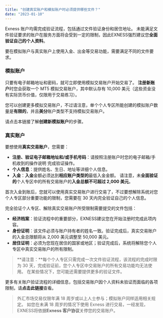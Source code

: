 ```yaml
---
title: "创建真实账户和模拟账户时必须提供哪些文件？"
date: "2023-01-10"
---
```


Exness 账户均需完成验证流程，包括通过文件验证身份和居住地址。 未能满足文件验证要求的账户在服务方面将会受到一定的限制，因此EXNESS强烈建议您**全面验证自己的个人资料**。

要在模拟账户与真实账户上使用入金、出金等交易功能，需要满足不同的文件要求。

### 模拟账户

只要有电子邮箱地址和密码，就可立即使用模拟交易账户开始交易了。 **注册新账户**时您会获取一个 MT5 模拟交易账户，其中默认存有 10,000 美元（这些资金没有实际货币价值，仅限用于交易练习）。

您可以创建更多模拟交易账户，不过请注意，单个个人专区所能创建的模拟账户数量是**有限的**，并且**美分**账户类型不支持模拟交易账户。

请点击本链接了解**创建新模拟账户**的步骤。

### 真实账户

要想使用**真实交易账户**，您需要：

- **注册、验证电子邮箱地址和/或手机号码**：请按照注册账户时您的电子邮箱/手机收到的操作说明 完成验证操作。
- **个人信息**：提供姓名、生日、地址等详细个人信息。
- **入金**：**入金**金额必须达到**相应账户类型的**最低入金金额。 请注意，未**全面验证的**个人专区中的所有交易账户的**入金总额不可超过 2,000 美元**。

首次入金到账后，您就可以使用真实交易账户进行交易了，不过要想解除系统对您个人专区部分重要功能的限制，您需要在 30 天内完全验证自己的个人信息。

完全验证个人专区、解除真实交易账户所受限制需要提交的文件包括：

- **经济档案**：验证流程中的重要部分，EXNESS建议您在开始注册时完成此项内容。
- **身份证明**：该文件必须与账户持有者的姓名一致。验证完成后，真实交易账户的入金总限额将从 2,000 美元调整至 50,000 美元。
- **居住证明**：必须为您现在居住的国家或地区；验证完成后，系统将解除您个人专区中真实交易账户的所有限制。

> **请注意：**每个个人专区只需完成一次文件验证流程，该流程的完成时限为 30 天，完成验证前，您个人专区中交易账户的所有交易功能均无法使用。 在某些情况下，您可能还需要提供更多的验证文件。

更多有关账户验证流程的详细信息，包括交易账户因个人资料未验证而面临的各项限制，请**点击此链接**查看。

> 外汇市场交易仅限年满 18 周岁或以上人士参与；模拟账户同样适用相关规定。 如您在未满 18 周岁的情况下使用 Exness 进行交易，一经发现，EXNESS将依据**Exness 客户协议**关停您的交易账户。

